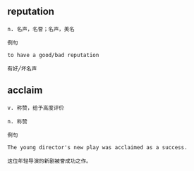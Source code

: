 ## reputation
```
n. 名声，名誉；名声，美名

例句

to have a good/bad reputation

有好╱坏名声
```


## acclaim
```
v. 称赞，给予高度评价

n. 称赞

例句

The young director's new play was acclaimed as a success.

这位年轻导演的新剧被誉成功之作。
```